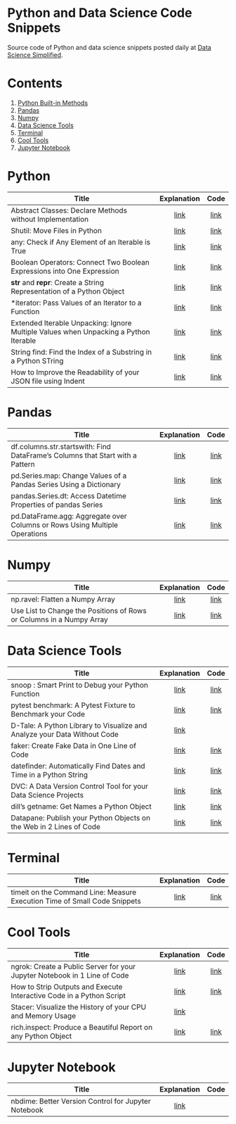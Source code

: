 # Python and Data Science Code Snippets
Source code of Python and data science snippets posted daily at [Data Science Simplified](https://mathdatasimplified.com/).

# Contents
1. [Python Built-in Methods](#python)
1. [Pandas](#pandas)
1. [Numpy](#numpy)
1. [Data Science Tools](#data-science-tools)
1. [Terminal](#terminal)
1. [Cool Tools](#cool-tools)
1. [Jupyter Notebook](#jupyter-notebook)

<h1 id='python'> Python </h1>

| Title        | Explanation | Code  |
| ------------- |:-------------:| :-----:|
| Abstract Classes: Declare Methods without Implementation | [link](https://mathdatasimplified.com/2021/06/08/abstract-classes-declare-methods-without-implementation/)  | [link](./code_snippets/python/abc_example.py) |
| Shutil: Move Files in Python | [link](https://mathdatasimplified.com/2021/06/03/shutil-move-files-in-python/) | [link](./code_snippets/python/move_files/move_files.py)
| any: Check if Any Element of an Iterable is True | [link](https://mathdatasimplified.com/2021/06/01/any-check-if-any-element-of-an-iterable-is-true/) | [link](./code_snippets/python/any_example.py)
| Boolean Operators: Connect Two Boolean Expressions into One Expression | [link](https://mathdatasimplified.com/2021/05/15/boolean-operators-connect-two-boolean-expressions-into-one-expression/) | [link](code_snippets/python/boolean_operators.py)
| __str__ and __repr__: Create a String Representation of a Python Object | [link](https://mathdatasimplified.com/2021/05/11/__str__-and-__repr__-create-a-string-representation-of-a-python-bbject/) | [link](code_snippets/python/__str__and__repr.py)
| *iterator: Pass Values of an Iterator to a Function | [link](https://mathdatasimplified.com/2021/05/05/iterator-pass-values-of-an-iterator-to-a-function/) | [link](code_snippets/python/args_example.py)
| Extended Iterable Unpacking: Ignore Multiple Values when Unpacking a Python Iterable | [link](https://mathdatasimplified.com/2021/05/03/extended-iterable-unpacking-ignore-multiple-values-when-unpacking-a-python-iterable/) | [link](code_snippets/python/extended_iterable_unpacking.py)
| String find: Find the Index of a Substring in a Python STring | [link](https://mathdatasimplified.com/2021/05/01/string-find-find-the-index-of-a-substring-in-a-python-string/) | [link](code_snippets/python/string_find.py)
| How to Improve the Readability of your JSON file using Indent| [link](https://mathdatasimplified.com/2021/04/27/how-to-improve-the-readability-of-your-json-file-using-indent/) | [link](code_snippets/python/improve_json_readability.py)

# Pandas

| Title        | Explanation | Code  |
| ------------- |:-------------:| :-----:|
| df.columns.str.startswith: Find DataFrame’s Columns that Start with a Pattern | [link](https://mathdatasimplified.com/2021/05/27/df-columns-str-startswith-find-dataframes-columns-that-start-with-a-pattern/) | [link](./code_snippets/pandas/df_columns_str_start_with.py)
| pd.Series.map: Change Values of a Pandas Series Using a Dictionary | [link](https://mathdatasimplified.com/2021/05/21/pd-series-map-change-values-of-a-pandas-series-using-a-dictionary/) | [link](code_snippets/python/any_example.py)
| pandas.Series.dt: Access Datetime Properties of pandas Series | [link](https://mathdatasimplified.com/2021/05/13/pandas-series-dt-access-datetime-properties-of-pandas-series/) | [link](code_snippets/pandas/pd_series_dt.py)
 | pd.DataFrame.agg: Aggregate over Columns or Rows Using Multiple Operations | [link](https://mathdatasimplified.com/2021/05/09/pd-dataframe-agg-aggregate-over-columns-or-rows-using-multiple-operations/) | [link](code_snippets/pandas/pd_dataframe_agg.py)

# Numpy
| Title        | Explanation | Code  |
| ------------- |:-------------:| :-----:|
| np.ravel: Flatten a Numpy Array | [link](https://mathdatasimplified.com/2021/05/18/np-ravel-flatten-a-numpy-array/) | [link](code_snippets/numpy/np_ravel.py)
| Use List to Change the Positions of Rows or Columns in a Numpy Array | [link](https://mathdatasimplified.com/2021/05/07/use-list-to-change-the-positions-of-rows-or-columns-in-a-numpy-array/) | [link](code_snippets/numpy/use_list_to_change_position_of_arrays.py)
# Data Science Tools

| Title        | Explanation | Code  |
| ------------- |:-------------:| :-----:|
| snoop : Smart Print to Debug your Python Function | [link](https://mathdatasimplified.com/2021/05/28/snoop-smart-print-to-debug-your-python-function/) | [link](./code_snippets/data_science_tools/snoop_example.py)
| pytest benchmark: A Pytest Fixture to Benchmark your Code | [link](https://mathdatasimplified.com/2021/05/19/pytest-benchmark-a-pytest-fixture-to-benchmark-your-code/) | [link](code_snippets/python/pytest_benchmark.py)
| D-Tale: A Python Library to Visualize and Analyze your Data Without Code | [link](https://mathdatasimplified.com/2021/05/16/d-tale-a-python-library-to-visualize-and-analyze-your-data-without-code/)
| faker: Create Fake Data in One Line of Code |[link](https://mathdatasimplified.com/2021/05/14/faker-create-fake-data-in-one-line-of-code/)|[link](code_snippets/data_science_tools/faker_example.py)
| datefinder: Automatically Find Dates and Time in a Python String | [link](https://mathdatasimplified.com/2021/05/08/datefinder-automatically-find-dates-and-time-in-a-python-string/) | [link](code_snippets/data_science_tools/datefinder_example.py)
| DVC: A Data Version Control Tool for your Data Science Projects | [link](https://mathdatasimplified.com/2021/05/06/dvc-a-data-version-control-tool-for-your-data-science-projects/)| [link](code_snippets/data_science_tools/dvc_example.sh)
| dill’s getname: Get Names a Python Object | [link](https://mathdatasimplified.com/2021/04/29/dills-getname-get-names-a-python-object/) | [link](code_snippets/data_science_tools/getname_example.py)
| Datapane: Publish your Python Objects on the Web in 2 Lines of Code | [link](https://mathdatasimplified.com/2021/04/25/datapane-publish-your-python-objects-on-the-web-in-2-lines-of-code/) | [link](code_snippets/data_science_tools/datapane_example.py)
# Terminal

| Title        | Explanation | Code  |
| ------------- |:-------------:| :-----:|
| timeit on the Command Line: Measure Execution Time of Small Code Snippets | [link](https://mathdatasimplified.com/2021/05/25/timeit-on-the-command-line-measure-execution-time-of-small-code-snippets/) | [link](./code_snippets/terminal/timeit_command_line.sh)


# Cool Tools

| Title        | Explanation | Code  |
| ------------- |:-------------:| :-----:|
| ngrok: Create a Public Server for your Jupyter Notebook in 1 Line of Code | [link](https://mathdatasimplified.com/2021/05/26/ngrok-create-a-public-server-for-your-jupyter-notebook-in-1-line-of-code/) | [link](./code_snippets/cool_tools/ngrok_example.sh)
| How to Strip Outputs and Execute Interactive Code in a Python Script | [link](https://mathdatasimplified.com/2021/05/12/how-to-strip-outputs-and-execute-interactive-code-in-a-python-script/) | [link](code_snippets/cool_tools/strip_interactive_example.py)
| Stacer: Visualize the History of your CPU and Memory Usage | [link](https://mathdatasimplified.com/2021/05/02/stacer-visualize-the-history-of-your-cpu-and-memory-usage/)
| rich.inspect: Produce a Beautiful Report on any Python Object | [link](https://mathdatasimplified.com/2021/04/28/rich-inspect-produce-a-beautiful-report-on-any-python-object/) | [link](code_snippets/cool_tools/rich_inspect.py)
# Jupyter Notebook

| Title        | Explanation | Code  |
| ------------- |:-------------:| :-----:|
| nbdime: Better Version Control for Jupyter Notebook | [link](https://mathdatasimplified.com/2021/06/04/nbdime-better-version-control-for-jupyter-notebook/) 
